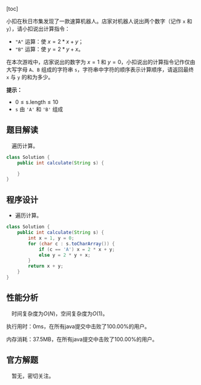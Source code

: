[toc]

小扣在秋日市集发现了一款速算机器人。店家对机器人说出两个数字（记作 `x` 和 `y`），请小扣说出计算指令：

* `"A"` 运算：使 $x = 2 * x + y$；
* `"B"` 运算：使 $y = 2 * y + x$。

在本次游戏中，店家说出的数字为 $x = 1$ 和 $y = 0$，小扣说出的计算指令记作仅由大写字母 `A`、`B` 组成的字符串 `s`，字符串中字符的顺序表示计算顺序，请返回最终 `x` 与 `y` 的和为多少。

**提示：**

- $0 \le \text{s.length} \le 10$
- `s` 由 `'A'` 和 `'B'` 组成



## 题目解读

&emsp;遍历计算。

```java
class Solution {
    public int calculate(String s) {

    }
}
```

## 程序设计

* 遍历计算。

```java
class Solution {
    public int calculate(String s) {
        int x = 1, y = 0;
        for (char c : s.toCharArray()) {
            if (c == 'A') x = 2 * x + y;
            else y = 2 * y + x;
        }
        return x + y;
    }
}
```

## 性能分析

&emsp;时间复杂度为$O(N)$，空间复杂度为$O(1)$。

执行用时：0ms，在所有java提交中击败了100.00%的用户。

内存消耗：37.5MB，在所有java提交中击败了100.00%的用户。

## 官方解题

&emsp;暂无，密切关注。